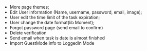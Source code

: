 - More page themes;
- Edit User information (Name, username, password, email, image);
- User edit the time limit of the task expiration;
- User change the date format(lib Moment);
- Forgot password page (send email to confirm)
- Delete verification
- Send email when task is date is almost finished
- Import GuestMode info to LoggedIn Mode
